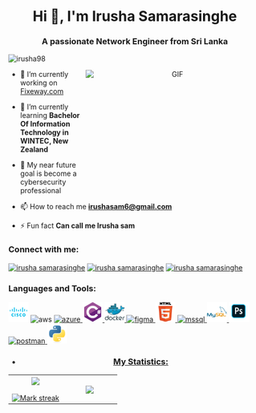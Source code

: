 <h1 align="center">Hi 👋, I'm Irusha Samarasinghe</h1>
<h3 align="center">A passionate Network Engineer from Sri Lanka</h3>

<p align="left"> <img src="https://komarev.com/ghpvc/?username=irusha98&label=Profile%20views&color=0e75b6&style=flat" alt="irusha98" /> </p>

<p target="_blank" align="center">
  <img align="right" top="500" height="250" width="350" alt="GIF" src="https://github.com/Irusha98/Gif-/blob/main/Cyber%20security%20gif.gif">
</a>

- 🔭 I’m currently working on [Fixeway.com](https://www.fixeway.com)

- 🌱 I’m currently learning **Bachelor Of Information Technology in WINTEC, New Zealand**

- 🎯 My near future goal is become a cybersecurity professional
  
- 📫 How to reach me **irushasam6@gmail.com**

- ⚡ Fun fact **Can call me Irusha sam**





<h3 align="left">Connect with me:</h3>
<p align="left">
<a href="https://linkedin.com/in/irusha samarasinghe" target="blank"><img align="center" src="https://raw.githubusercontent.com/rahuldkjain/github-profile-readme-generator/master/src/images/icons/Social/linked-in-alt.svg" alt="irusha samarasinghe" height="30" width="40" /></a>
<a href="https://fb.com/irusha samarasinghe" target="blank"><img align="center" src="https://raw.githubusercontent.com/rahuldkjain/github-profile-readme-generator/master/src/images/icons/Social/facebook.svg" alt="irusha samarasinghe" height="30" width="40" /></a>
<a href="https://instagram.com/irusha samarasinghe" target="blank"><img align="center" src="https://raw.githubusercontent.com/rahuldkjain/github-profile-readme-generator/master/src/images/icons/Social/instagram.svg" alt="irusha samarasinghe" height="30" width="40" /></a>
</p>



<h3 align="left">Languages and Tools:</h3>
<p align="left"> <img src="https://github.com/Irusha98/cisco-SVG/blob/main/cisco%20logo%20white.png" alt="cisco" width="40" height="40"/> <ahref="https://aws.amazon.com" target="_blank" rel="noreferrer"> <img src="https://github.com/Scar1109/skill-icons/blob/main/icons/AWS-Light.svg" alt="aws" width="40" height="40"/> </a> <a href="https://azure.microsoft.com/en-in/" target="_blank" rel="noreferrer"> <img src="https://github.com/Scar1109/skill-icons/blob/main/icons/Azure-Light.svg" alt="azure" width="40" height="40"/> </a> <a href="https://www.w3schools.com/cs/" target="_blank" rel="noreferrer"> <img src="https://raw.githubusercontent.com/devicons/devicon/master/icons/csharp/csharp-original.svg" alt="csharp" width="40" height="40"/> </a> <a href="https://www.docker.com/" target="_blank" rel="noreferrer"> <img src="https://raw.githubusercontent.com/devicons/devicon/master/icons/docker/docker-original-wordmark.svg" alt="docker" width="40" height="40"/> </a> <a href="https://www.figma.com/" target="_blank" rel="noreferrer"> <img src="https://www.vectorlogo.zone/logos/figma/figma-icon.svg" alt="figma" width="40" height="40"/> </a> <a href="https://www.w3.org/html/" target="_blank" rel="noreferrer"> <img src="https://raw.githubusercontent.com/devicons/devicon/master/icons/html5/html5-original-wordmark.svg" alt="html5" width="40" height="40"/> </a> <a href="https://www.microsoft.com/en-us/sql-server" target="_blank" rel="noreferrer"> <img src="https://www.svgrepo.com/show/303229/microsoft-sql-server-logo.svg" alt="mssql" width="40" height="40"/> </a> <a href="https://www.mysql.com/" target="_blank" rel="noreferrer"> <img src="https://raw.githubusercontent.com/devicons/devicon/master/icons/mysql/mysql-original-wordmark.svg" alt="mysql" width="40" height="40" <a href="https://www.photoshop.com/en" target="_blank" rel="noreferrer"> <img src="https://github.com/Irusha98/cisco-SVG/blob/main/Photo%20shop%20Logo.png" alt="photoshop" width="40" height="40"/> </a> <a href="https://postman.com" target="_blank" rel="noreferrer"> <img src="https://www.vectorlogo.zone/logos/getpostman/getpostman-icon.svg" alt="postman" width="40" height="40"/> </a> <a href="https://www.python.org" target="_blank" rel="noreferrer"> <img src="https://raw.githubusercontent.com/devicons/devicon/master/icons/python/python-original.svg" alt="python" width="40" height="40"/> 


- <h3 align="center">My Statistics:</h3>
<p align="center">
<table align="center">
<tr border="none">
<td width="50%" align="center">
  
  <img  align="center"  src="https://github-readme-stats.vercel.app/api?username=irusha98&theme=dark&show_icons=true&count_private=true" />
  <br></br>
  <img  title="🔥 Get streak stats for your profile at git.io/streak-stats" alt="Mark streak" src="https://github-readme-streak-stats.herokuapp.com/?user=irusha98&theme=dark&hide_border=false" /> 
</td>
<td width="50%" align="center">

  <img  align="center"  src="https://github-readme-stats.anuraghazra1.vercel.app/api/top-langs/?username=Irusha98&theme=dark&hide_border=false&no-bg=true&no-frame=true&langs_count=10"/>
  
  </td>
</tr>
</table>
